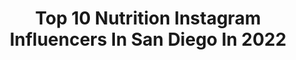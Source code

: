 ---
title: Top 10 Nutrition Instagram Influencers In San Diego In 2022
description: >-
  Find top nutrition Instagram influencers in San Diego in 2022. Most popular hashtags: #sandiego #nutrition #workout #fitness.
platform: Instagram
hits: 32
text_top: Discover the best Instagram influencers on inBeat.
text_bottom: Our search engine has 32 Instagram influencers like this in San Diego, United States for you to contact.
profiles:
  - username: "vansecoo"
    fullname: >-
      VANESA SECO 🌈
    bio: >-
      here to express, not impress LA🌞 Shuffle Dancer | Choreographer | Visionary Owner- @diosabyseco @casacontentaa ✨ 💃🏼 @cleartalentgroup 🇨🇴|🇻🇪 👇🏽👇🏽👇🏽
    location: "United States"
    followers: 573552
    engagement: 292
    commentsToLikes: 0.026444
    id: ck0ttb3kq1xtn0i19rsfdupl7
    verified: false
    hashtags: "#shuffletutorial, #goodvibes, #shufflestyles, #reels"
  - username: "itsmakmiller"
    fullname: >-
      Makenna Miller
    bio: >-
      🏡 Real Estate Agent #berkshirehathaway @gymmolly Athlete | Code: “makenna20” @restore_eastictks | Code: “Mak30”
    location: "United States"
    followers: 39144
    engagement: 722
    commentsToLikes: 0.083980
    id: ck8t6od7eeakv0j78sv76w2j3
    verified: false
    hashtags: "#ocean, #postworkout, #blonde, #vacation"
  - username: "kelsiemichelle_"
    fullname: >-
      Kelsie | Strength Coach
    bio: >-
      ✨Strength & Nutrition Coach-CSCS ✨MS Nutrition & Functional medicine student ✨Powerlifter | Feminine Strong ✨Empowering women in strength Apply ⬇️
    location: "United States"
    followers: 47828
    engagement: 568
    commentsToLikes: 0.014373
    id: ck55kolovzrmz0i11cxw6ommd
    verified: false
    hashtags: "#powerlifting, #fitnessmotivation, #femininestrong, #personaltrainer"
  - username: "naturallyzuzu"
    fullname: >-
      Zuliya Khawaja | NaturallyZuzu
    bio: >-
      Welcome to Zuzuland! Plant-based chef Food Art & Recipes Certified in #plantbased #nutrition from @nutritionstudies 📍San Diego, CA
    location: "United States"
    followers: 124679
    engagement: 266
    commentsToLikes: 0.051185
    id: ck0tzt2n9rioi0i1990c2tdzr
    verified: false
    hashtags: "#seedsofchange, #psl, #psl2020, #election2020"
  - username: "chiarabryan"
    fullname: >-
      Chiara Bryan
    bio: >-
      🌊 Surf Instructor // 🍍IIN // 👩🏼‍🍳🌱
    location: "United States"
    followers: 7301
    engagement: 469
    commentsToLikes: 0.035814
    id: ck0twwrvmh2tz0i197h42l0s5
    verified: false
    hashtags: "#pb, #sandiego, #fullmoon, #present"
  - username: "tina.m.dominguez"
    fullname: >-
      San Diego Brand Photographer
    bio: >-
      → Creative Consultant → Marketing Brand Director w/ fitme™️ Nutrition → And I lift & stuff
    location: "United States"
    followers: 5439
    engagement: 371
    commentsToLikes: 0.139310
    id: ck9hcsihimsjj0j78xr62784s
    verified: false
    hashtags: "#riseupandpersevere, #selfmastery, #quarantinelife, #sustainability"
  - username: "ayshahaleyy_"
    fullname: >-
      ＡＹＳＨＡ  ＨＡＬＥＹ
    bio: >-
      📍San Diego, Ca •💪🏼Powerlifter •💘CG 🍕Usually in the gym or eating 💚@monsterhydro 🦋Just goin’ with the flow 🙏🏼Thankful » Grateful »Blessed
    location: "United States"
    followers: 104498
    engagement: 412
    commentsToLikes: 0.015156
    id: ck5zzvx6gciio0i14bplgbu32
    verified: false
    hashtags: "#strongnotskinny, #daybyday, #powerlifting, #quarantine"
  - username: "turnipvegan"
    fullname: >-
      Turnip Vegan
    bio: >-
      🎥 #Videographer | 🌱 | San Diego Founder of @chickpeasxturnips Co-Founder of @spoiledvegans cafe
    location: "United States"
    followers: 29967
    engagement: 304
    commentsToLikes: 0.052484
    id: ck6txp1plz1ml0j71cngqzhxn
    verified: false
    hashtags: "#delicious, #cookies, #vegancommunity, #veganism"
  - username: "ardentreverie"
    fullname: >-
      Mel & Meg 👯
    bio: >-
      Two minds. One collection. Sister duo Melanie and Meghan Mina. Being fun, weird & creative in San Diego @zalesjewelers 💎
    location: "United States"
    followers: 33653
    engagement: 267
    commentsToLikes: 0.038570
    id: ck6tk8gb547dx0j71quynm2h4
    verified: false
    hashtags: "#sponsored, #keto, #ad, #bigfoodmood"
  - username: "alpha_joe_"
    fullname: >-
      JOEY HALABI †🇮🇶 #عراقي
    bio: >-
      ▪️CEO & Owner @alpha_nutrition_inc ▪️NPC NQ 🥇x4 ▪️PREP COACH ∣ PERSONAL TRAINER ▪️23 San Diego☀️ He who kneels before God, can stand before anyone†
    location: "United States"
    followers: 16469
    engagement: 319
    commentsToLikes: 0.065397
    id: ckf5n5i0dwtvq0j23lbp63a57
    verified: false
    hashtags: "#roadtopro, #discoverpage, #fitnessmodel, #tiktok"
---